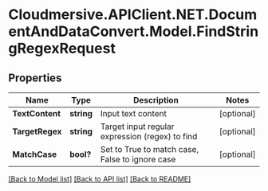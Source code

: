 # Cloudmersive.APIClient.NET.DocumentAndDataConvert.Model.FindStringRegexRequest
## Properties

Name | Type | Description | Notes
------------ | ------------- | ------------- | -------------
**TextContent** | **string** | Input text content | [optional] 
**TargetRegex** | **string** | Target input regular expression (regex) to find | [optional] 
**MatchCase** | **bool?** | Set to True to match case, False to ignore case | [optional] 

[[Back to Model list]](../README.md#documentation-for-models) [[Back to API list]](../README.md#documentation-for-api-endpoints) [[Back to README]](../README.md)

